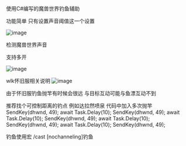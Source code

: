使用C#编写的魔兽世界钓鱼辅助

功能简单 只有设置声音阈值这一个设置

![image](https://github.com/lzxstruts/FishingAssistant/assets/129748020/6376e012-3ed5-49d9-8ce7-cdca07484fa8)

检测魔兽世界声音

支持多开

![image](https://github.com/lzxstruts/FishingAssistant/assets/129748020/65fae8b3-8bf0-43f3-8029-b01943ec14f0)


wlk怀旧服相关说明
![image](https://github.com/lzxstruts/FishingAssistant/assets/129748020/dfafb804-6272-474a-8b20-856c42ae6734)

由于怀旧服钓鱼抛竿有时候会很远
与目标互动可能与鱼漂互动不到

推荐找个可控制距离的钓点
例如达拉然喷泉
代码中加入多次抛竿 
SendKey(dhwnd, 49);
await Task.Delay(10);
SendKey(dhwnd, 49);
await Task.Delay(10);
SendKey(dhwnd, 49);
await Task.Delay(10);
SendKey(dhwnd, 49);
await Task.Delay(10);
SendKey(dhwnd, 49);

钓鱼使用宏
/cast [nochanneling]钓鱼


